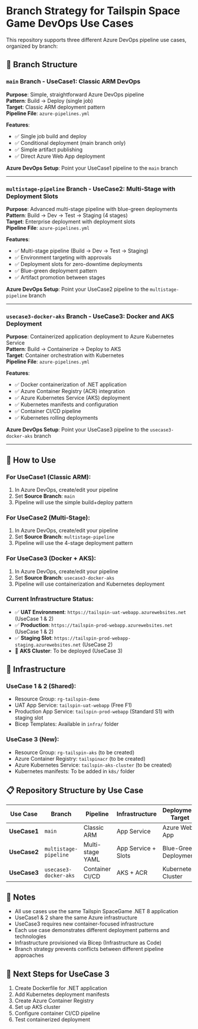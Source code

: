 # Branch Strategy for Tailspin Space Game DevOps Use Cases

This repository supports three different Azure DevOps pipeline use cases, organized by branch:

## 🌿 Branch Structure

### `main` Branch - UseCase1: Classic ARM DevOps
**Purpose**: Simple, straightforward Azure DevOps pipeline  
**Pattern**: Build → Deploy (single job)  
**Target**: Classic ARM deployment pattern  
**Pipeline File**: `azure-pipelines.yml`

**Features**:
- ✅ Single job build and deploy
- ✅ Conditional deployment (main branch only)
- ✅ Simple artifact publishing
- ✅ Direct Azure Web App deployment

**Azure DevOps Setup**: Point your UseCase1 pipeline to the `main` branch

---

### `multistage-pipeline` Branch - UseCase2: Multi-Stage with Deployment Slots
**Purpose**: Advanced multi-stage pipeline with blue-green deployments  
**Pattern**: Build → Dev → Test → Staging (4 stages)  
**Target**: Enterprise deployment with deployment slots  
**Pipeline File**: `azure-pipelines.yml`

**Features**:
- ✅ Multi-stage pipeline (Build → Dev → Test → Staging)
- ✅ Environment targeting with approvals
- ✅ Deployment slots for zero-downtime deployments
- ✅ Blue-green deployment pattern
- ✅ Artifact promotion between stages

**Azure DevOps Setup**: Point your UseCase2 pipeline to the `multistage-pipeline` branch

---

### `usecase3-docker-aks` Branch - UseCase3: Docker and AKS Deployment
**Purpose**: Containerized application deployment to Azure Kubernetes Service  
**Pattern**: Build → Containerize → Deploy to AKS  
**Target**: Container orchestration with Kubernetes  
**Pipeline File**: `azure-pipelines.yml`

**Features**:
- ✅ Docker containerization of .NET application
- ✅ Azure Container Registry (ACR) integration
- ✅ Azure Kubernetes Service (AKS) deployment
- ✅ Kubernetes manifests and configuration
- ✅ Container CI/CD pipeline
- ✅ Kubernetes rolling deployments

**Azure DevOps Setup**: Point your UseCase3 pipeline to the `usecase3-docker-aks` branch

---

## 🚀 How to Use

### For UseCase1 (Classic ARM):
1. In Azure DevOps, create/edit your pipeline
2. Set **Source Branch**: `main`
3. Pipeline will use the simple build+deploy pattern

### For UseCase2 (Multi-Stage):
1. In Azure DevOps, create/edit your pipeline  
2. Set **Source Branch**: `multistage-pipeline`
3. Pipeline will use the 4-stage deployment pattern

### For UseCase3 (Docker + AKS):
1. In Azure DevOps, create/edit your pipeline
2. Set **Source Branch**: `usecase3-docker-aks`
3. Pipeline will use containerization and Kubernetes deployment

### Current Infrastructure Status:
- ✅ **UAT Environment**: `https://tailspin-uat-webapp.azurewebsites.net` (UseCase 1 & 2)
- ✅ **Production**: `https://tailspin-prod-webapp.azurewebsites.net` (UseCase 1 & 2)
- ✅ **Staging Slot**: `https://tailspin-prod-webapp-staging.azurewebsites.net` (UseCase 2)
- 🚧 **AKS Cluster**: To be deployed (UseCase 3)

## 🔧 Infrastructure

### UseCase 1 & 2 (Shared):
- Resource Group: `rg-tailspin-demo`
- UAT App Service: `tailspin-uat-webapp` (Free F1)
- Production App Service: `tailspin-prod-webapp` (Standard S1) with staging slot
- Bicep Templates: Available in `infra/` folder

### UseCase 3 (New):
- Resource Group: `rg-tailspin-aks` (to be created)
- Azure Container Registry: `tailspinacr` (to be created)
- Azure Kubernetes Service: `tailspin-aks-cluster` (to be created)
- Kubernetes manifests: To be added in `k8s/` folder

## 📋 Repository Structure by Use Case

| Use Case | Branch | Pipeline | Infrastructure | Deployment Target |
|----------|--------|----------|----------------|-------------------|
| **UseCase1** | `main` | Classic ARM | App Service | Azure Web App |
| **UseCase2** | `multistage-pipeline` | Multi-stage YAML | App Service + Slots | Blue-Green Deployment |
| **UseCase3** | `usecase3-docker-aks` | Container CI/CD | AKS + ACR | Kubernetes Cluster |

## 📝 Notes

- All use cases use the same Tailspin SpaceGame .NET 8 application
- UseCase1 & 2 share the same Azure infrastructure
- UseCase3 requires new container-focused infrastructure
- Each use case demonstrates different deployment patterns and technologies
- Infrastructure provisioned via Bicep (Infrastructure as Code)
- Branch strategy prevents conflicts between different pipeline approaches

## 🎯 Next Steps for UseCase 3

1. Create Dockerfile for .NET application
2. Add Kubernetes deployment manifests
3. Create Azure Container Registry
4. Set up AKS cluster
5. Configure container CI/CD pipeline
6. Test containerized deployment